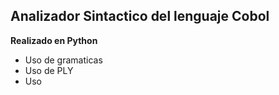 ## Analizador Sintactico del lenguaje Cobol

**Realizado en Python**
+ Uso de gramaticas
+ Uso de PLY
+ Uso 
